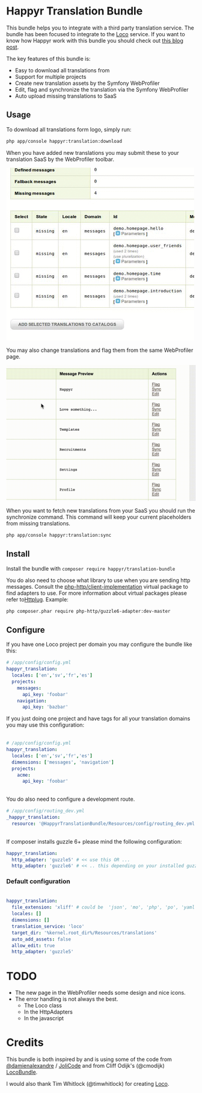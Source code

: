 # Happyr Translation Bundle

This bundle helps you to integrate with a third party translation service. The bundle has been focused to integrate to 
the [Loco](https://localise.biz) service. If you want to know how Happyr work with this bundle you should check out 
[this blog post](http://developer.happyr.com/how-happyr-work-with-symfony-translations).

The key features of this bundle is: 

* Easy to download all translations from
* Support for multiple projects
* Create new translation assets by the Symfony WebProfiler
* Edit, flag and synchronize the translation via the Symfony WebProfiler 
* Auto upload missing translations to SaaS 

## Usage

To download all translations form logo, simply run: 
``` bash
php app/console happyr:translation:download
```

When you have added new translations you may submit these to your translation SaaS by the WebProfiler toolbar.

![New translations to SaaS](src/Resources/doc/images/missing-translation-example.gif)

You may also change translations and flag them from the same WebProfiler page. 

![Manage translations with SaaS](src/Resources/doc/images/edit-flag-sync-example.gif)

When you want to fetch new translations from your SaaS you should run the synchronize command. This command will
keep your current placeholders from missing translations. 

``` bash
php app/console happyr:translation:sync
```

## Install

Install the bundle with `composer require happyr/translation-bundle`

You do also need to choose what library to use when you are sending http messages. Consult the [php-http/client-implementation](https://packagist.org/providers/php-http/client-implementation) virtual package to find adapters to use. For more information about virtual packages please refer to[Httplug](http://docs.httplug.io/en/latest/virtual-package/). Example:
```bash
php composer.phar require php-http/guzzle6-adapter:dev-master
```

## Configure

If you have one Loco project per domain you may configure the bundle like this: 
``` yaml
# /app/config/config.yml
happyr_translation:
  locales: ['en','sv','fr','es']
  projects:
    messages:
      api_key: 'foobar' 
    navigation:
      api_key: 'bazbar' 

```

If you just doing one project and have tags for all your translation domains you may use this configuration:
``` yaml

# /app/config/config.yml
happyr_translation:
  locales: ['en','sv','fr','es']
  dimensions: ['messages', 'navigation']
  projects:
    acme:
      api_key: 'foobar'  
    
```

You do also need to configure a development route. 
``` yaml
# /app/config/routing_dev.yml
_happyr_translation:
  resource: '@HappyrTranslationBundle/Resources/config/routing_dev.yml'
    
```

If composer installs guzzle 6+ please mind the following configuration:
``` yaml
happyr_translation:
  http_adapter: 'guzzle5' # << use this OR ...
  http_adapter: 'guzzle6' # << .. this depending on your installed guzzle version
```

### Default configuration
``` yaml

happyr_translation:
  file_extension: 'xliff' # could be  'json', 'mo', 'php', 'po', 'yaml' and many more
  locales: []
  dimensions: []
  translation_service: 'loco'
  target_dir: '%kernel.root_dir%/Resources/translations'
  auto_add_assets: false
  allow_edit: true
  http_adapter: 'guzzle5'
```


# TODO

* The new page in the WebProfiler needs some design and nice icons.
* The error handling is not always the best. 
  * The Loco class
  * In the HttpAdapters
  * In the javascript
  

# Credits

This bundle is both inspired by and is using some of the code from [@damienalexandre](https://github.com/damienalexandre) / [JoliCode](http://jolicode.com/blog/translation-workflow-with-symfony2)
and from Cliff Odijk's (@cmodijk) [LocoBundle](https://github.com/JCID/JcidLocoBundle).

I would also thank Tim Whitlock (@timwhitlock) for creating [Loco](https://localise.biz).
